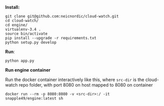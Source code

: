 **Install:**

```
git clone git@github.com:neicnordic/cloud-watch.git
cd cloud-watch/
cd engine/
virtualenv-3.4 .
source bin/activate
pip install --upgrade -r requirements.txt
python setup.py develop
```

**Run**:

```
python app.py
```

**Run engine container**

Run the docker container interactively like this, where `src-dir` is the cloud-watch repo folder, with port 8080 on host mapped to 8080 on container
```
docker run --rm -p 8080:8080 -v <src-dir>:/ -it snapple49/engine:latest sh
```
